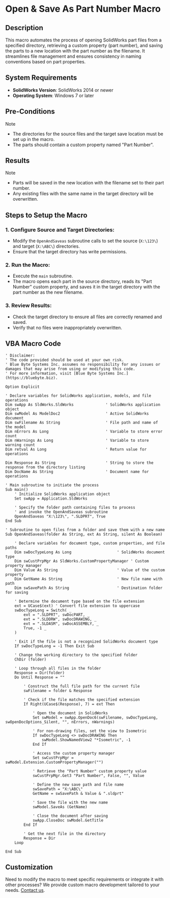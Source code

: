 # Open & Save As Part Number Macro

## Description
This macro automates the process of opening SolidWorks part files from a specified directory, retrieving a custom property (part number), and saving the parts to a new location with the part number as the filename. It streamlines file management and ensures consistency in naming conventions based on part properties.

## System Requirements
- **SolidWorks Version**: SolidWorks 2014 or newer  
- **Operating System**: Windows 7 or later  

## Pre-Conditions
> [!NOTE]
> - The directories for the source files and the target save location must be set up in the macro.
> - The parts should contain a custom property named "Part Number".

## Results
> [!NOTE]
> - Parts will be saved in the new location with the filename set to their part number.
> - Any existing files with the same name in the target directory will be overwritten.

## Steps to Setup the Macro

### 1. **Configure Source and Target Directories**:
   - Modify the `OpenAndSaveas` subroutine calls to set the source (`X:\123\`) and target (`X:\ABC\`) directories.
   - Ensure that the target directory has write permissions.

### 2. **Run the Macro**:
   - Execute the `main` subroutine.
   - The macro opens each part in the source directory, reads its "Part Number" custom property, and saves it in the target directory with the part number as the new filename.

### 3. **Review Results**:
   - Check the target directory to ensure all files are correctly renamed and saved.
   - Verify that no files were inappropriately overwritten.

## VBA Macro Code

```vbnet
' Disclaimer:
' The code provided should be used at your own risk.  
' Blue Byte Systems Inc. assumes no responsibility for any issues or damages that may arise from using or modifying this code.  
' For more information, visit [Blue Byte Systems Inc.](https://bluebyte.biz).

Option Explicit

' Declare variables for SolidWorks application, models, and file operations
Dim swApp As SldWorks.SldWorks              ' SolidWorks application object
Dim swModel As ModelDoc2                    ' Active SolidWorks document
Dim swFilename As String                    ' File path and name of the model
Dim nErrors As Long                         ' Variable to store error count
Dim nWarnings As Long                       ' Variable to store warning count
Dim retval As Long                          ' Return value for operations

Dim Response As String                      ' String to store the response from the directory listing
Dim DocName As String                       ' Document name for operations

' Main subroutine to initiate the process
Sub main()
    ' Initialize SolidWorks application object
    Set swApp = Application.SldWorks

    ' Specify the folder path containing files to process
    ' and invoke the OpenAndSaveas subroutine
    OpenAndSaveas "X:\123\", ".SLDPRT", True
End Sub

' Subroutine to open files from a folder and save them with a new name
Sub OpenAndSaveas(folder As String, ext As String, silent As Boolean)

    ' Declare variables for document type, custom properties, and file paths
    Dim swDocTypeLong As Long                    ' SolidWorks document type
    Dim swCustPrpMgr As SldWorks.CustomPropertyManager ' Custom property manager
    Dim Value As String                          ' Value of the custom property
    Dim GetName As String                        ' New file name with path
    Dim swSavePath As String                     ' Destination folder for saving

    ' Determine the document type based on the file extension
    ext = UCase$(ext) ' Convert file extension to uppercase
    swDocTypeLong = Switch( _
        ext = ".SLDPRT", swDocPART, _
        ext = ".SLDDRW", swDocDRAWING, _
        ext = ".SLDASM", swDocASSEMBLY, _
        True, -1 _
    )

    ' Exit if the file is not a recognized SolidWorks document type
    If swDocTypeLong = -1 Then Exit Sub

    ' Change the working directory to the specified folder
    ChDir (folder)

    ' Loop through all files in the folder
    Response = Dir(folder)
    Do Until Response = ""

        ' Construct the full file path for the current file
        swFilename = folder & Response

        ' Check if the file matches the specified extension
        If Right(UCase$(Response), 7) = ext Then
            
            ' Open the document in SolidWorks
            Set swModel = swApp.OpenDoc6(swFilename, swDocTypeLong, swOpenDocOptions_Silent, "", nErrors, nWarnings)
            
            ' For non-drawing files, set the view to Isometric
            If swDocTypeLong <> swDocDRAWING Then
                swModel.ShowNamedView2 "*Isometric", -1
            End If
            
            ' Access the custom property manager
            Set swCustPrpMgr = swModel.Extension.CustomPropertyManager("")
            
            ' Retrieve the "Part Number" custom property value
            swCustPrpMgr.Get3 "Part Number", False, "", Value
            
            ' Define the new save path and file name
            swSavePath = "X:\ABC\"
            GetName = swSavePath & Value & ".sldprt"
            
            ' Save the file with the new name
            swModel.SaveAs (GetName)
            
            ' Close the document after saving
            swApp.CloseDoc swModel.GetTitle
        End If

        ' Get the next file in the directory
        Response = Dir
    Loop

End Sub
```

## Customization
Need to modify the macro to meet specific requirements or integrate it with other processes? We provide custom macro development tailored to your needs. [Contact us](https://bluebyte.biz/contact).